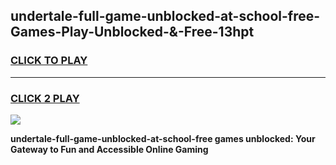 
## undertale-full-game-unblocked-at-school-free-Games-Play-Unblocked-&-Free-13hpt
<h3>
<a href="https://premium76.site?title=undertale-full-game-unblocked-at-school-free&ref=24A">CLICK TO PLAY</a></h3>
<hr>

<h3>
<a href="https://premium76.site?title=undertale-full-game-unblocked-at-school-free&ref=24A">CLICK 2 PLAY</a>
  
</h3>

<a href="https://premium76.site?title=undertale-full-game-unblocked-at-school-free&ref=24A"><img src="https://clearcache.store/games.png"></a>


**undertale-full-game-unblocked-at-school-free games unblocked: Your Gateway to Fun and Accessible Online Gaming**
